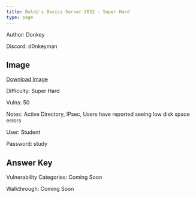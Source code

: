 ```yaml
---
title: Baldi's Basics Server 2022 - Super Hard
type: page
---
```


Author: Donkey

Discord: d0nkeyman

## Image

[Download Image](https://drive.google.com/file/d/1CvZfnxI0kKJjOO_xFqf2UTLGX0R1VXAA)

Difficulty: Super Hard

Vulns: 50

Notes: Active Directory, IPsec, Users have reported seeing low disk space errors

User: Student

Password: study

## Answer Key

Vulnerability Categories: Coming Soon

Walkthrough: Coming Soon
